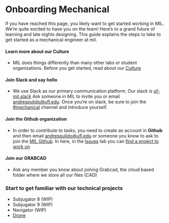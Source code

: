 # Onboarding Mechanical


If you have reached this page, you likely want to get started working in MIL. We’re quite excited to have you on the team! Here’s to a grand future of learning and late nights designing. This guide explains the steps to take to get started as a mechanical engineer at mil.

#### Learn more about our Culture
* MIL does things differently than many other labs or student organizations. Before you get started, read about our [Culture](/docs/culture)

#### Join Slack and say hello
* We use Slack as our primary communication platform. Our slack is [uf-mil.slack](https://uf-mil.slack.com/) Ask someone in MIL to invite you or email andrespulido@ufl.edu. Once you’re on slack, be sure to join the [#mechanical](https://uf-mil.slack.com/messages/C6UQUU78Q) channel and introduce yourself.

#### Join the Github organization
* In order to contribute to tasks, you need to create an account in **Github** and then email andrespulido@ufl.edu or someone you know to ask to join the [MIL Github](https://github.com/uf-mil/mil). In here, in the [Issues](https://github.com/uf-mil/mil/issues) tab you can [find a project to work on](/docs/mechanical/issuesM.md)


#### Join our GRABCAD
* Ask any member you know about joining Grabcad, the cloud based folder where we store all our files (CAD)

### Start to get familiar with our technical projects
* Subjugator 8 (WIP)
* Subjugator 9 (WIP)
* Navigator (WIP)
* [Drone](/docs/mechanical/drone_docsM.md) 
